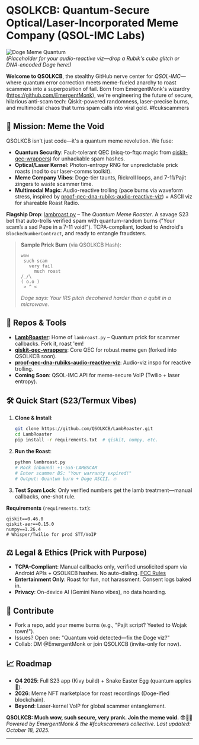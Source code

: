 
# QSOLKCB: Quantum-Secure Optical/Laser-Incorporated Meme Company (QSOL-IMC Labs)

![Doge Meme Quantum](https://via.placeholder.com/800x400/FFD700/000000?text=Much+Secure,+Very+Meme,+Wow+%F0%9F%90%B6)  
*(Placeholder for your audio-reactive viz—drop a Rubik's cube glitch or DNA-encoded Doge here!)*

**Welcome to QSOLKCB**, the stealthy GitHub nerve center for *QSOL-IMC*—where quantum error correction meets meme-fueled anarchy to roast scammers into a superposition of fail. Born from EmergentMonk's wizardry (https://github.com/EmergentMonk), we're engineering the future of secure, hilarious anti-scam tech: Qiskit-powered randomness, laser-precise burns, and multimodal chaos that turns spam calls into viral gold. #fcukscammers

## 🚀 Mission: Meme the Void
QSOLKCB isn't just code—it's a quantum meme revolution. We fuse:
- **Quantum Security**: Fault-tolerant QEC (nisq-to-ftqc magic from [qiskit-qec-wrappers](https://github.com/EmergentMonk/qiskit-qec-wrappers-nisq-to-ftqc)) for unhackable spam hashes.
- **Optical/Laser Kernel**: Photon-entropy RNG for unpredictable prick roasts (nod to our laser-comms toolkit).
- **Meme Company Vibes**: Doge-tier taunts, Rickroll loops, and 7-11/Pajit zingers to waste scammer time.
- **Multimodal Magic**: Audio-reactive trolling (pace burns via waveform stress, inspired by [proof-qec-dna-rubiks-audio-reactive-viz](https://github.com/EmergentMonk/proof-qec-dna-rubiks-audio-reactive-viz)) + ASCII viz for shareable Roast Radio.

**Flagship Drop**: [lambroast.py](lambroast.py) – The *Quantum Meme Roaster*. A savage S23 bot that auto-trolls verified spam with quantum-random burns ("Your scam’s a sad Pepe in a 7-11 void!"). TCPA-compliant, locked to Android's `BlockedNumberContract`, and ready to entangle fraudsters.

> **Sample Prick Burn** (via QSOLKCB Hash):  
> ```
> wow
>  such scam
>    very fail
>      much roast
> /_/\  
> ( o.o ) 
>  > ^ < 
> ```
> *Doge says: Your IRS pitch decohered harder than a qubit in a microwave.*

## 📁 Repos & Tools
- **[LambRoaster](https://github.com/QSOLKCB/LambRoaster)**: Home of `lambroast.py` – Quantum prick for scammer callbacks. Fork it, roast 'em!
- **[qiskit-qec-wrappers](https://github.com/EmergentMonk/qiskit-qec-wrappers-nisq-to-ftqc)**: Core QEC for robust meme gen (forked into QSOLKCB soon).
- **[proof-qec-dna-rubiks-audio-reactive-viz](https://github.com/EmergentMonk/proof-qec-dna-rubiks-audio-reactive-viz)**: Audio-viz inspo for reactive trolling.
- **Coming Soon**: QSOL-IMC API for meme-secure VoIP (Twilio + laser entropy).

## 🛠 Quick Start (S23/Termux Vibes)
1. **Clone & Install**:
   ```bash
   git clone https://github.com/QSOLKCB/LambRoaster.git
   cd LambRoaster
   pip install -r requirements.txt  # qiskit, numpy, etc.
   ```
2. **Run the Roast**:
   ```bash
   python lambroast.py
   # Mock inbound: +1-555-LAMBSCAM
   # Enter scammer BS: "Your warranty expired!"
   # Output: Quantum burn + Doge ASCII. 🔥
   ```
3. **Test Spam Lock**: Only verified numbers get the lamb treatment—manual callbacks, one-shot rule.

**Requirements** (`requirements.txt`):
```
qiskit==0.46.0
qiskit-aer==0.15.0
numpy==1.26.4
# Whisper/Twilio for prod STT/VoIP
```

## ⚖️ Legal & Ethics (Prick with Purpose)
- **TCPA-Compliant**: Manual callbacks only, verified unsolicited spam via Android APIs + QSOLKCB hashes. No auto-dialing. [FCC Rules](https://www.fcc.gov/general/telemarketing-and-robocalls)
- **Entertainment Only**: Roast for fun, not harassment. Consent logs baked in.
- **Privacy**: On-device AI (Gemini Nano vibes), no data hoarding.

## 🤝 Contribute
- Fork a repo, add your meme burns (e.g., "Pajit script? Yeeted to Wojak town!").
- Issues? Open one: "Quantum void detected—fix the Doge viz?"
- Collab: DM @EmergentMonk or join QSOLKCB (invite-only for now).

## 📈 Roadmap
- **Q4 2025**: Full S23 app (Kivy build) + Snake Easter Egg (quantum apples 🐍).
- **2026**: Meme NFT marketplace for roast recordings (Doge-ified blockchain).
- **Beyond**: Laser-kernel VoIP for global scammer entanglement.

**QSOLKCB: Much wow, such secure, very prank. Join the meme void.** 😎🔮🐶  
*Powered by EmergentMonk & the #fcukscammers collective. Last updated: October 18, 2025.*

---
